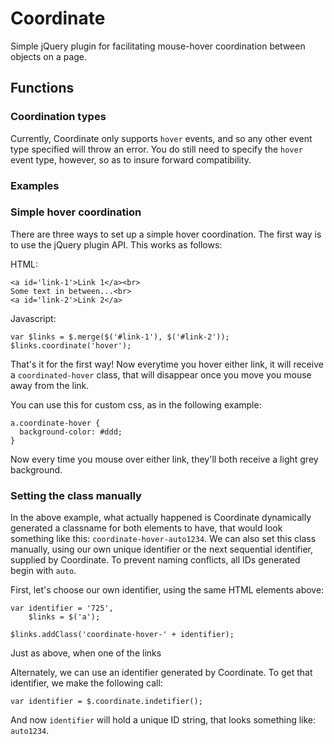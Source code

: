 Coordinate
==========

Simple jQuery plugin for facilitating mouse-hover coordination between objects on a page.

## Functions

### Coordination types

Currently, Coordinate only supports `hover` events, and so any other event type specified will throw an error. You do still need to specify the `hover` event type, however, so as to insure forward compatibility.

### Examples

### Simple hover coordination

There are three ways to set up a simple hover coordination. The first way is to use the jQuery plugin API. This works as follows:

HTML:

    <a id='link-1'>Link 1</a><br>
    Some text in between...<br>
    <a id='link-2'>Link 2</a>

Javascript:

    var $links = $.merge($('#link-1'), $('#link-2'));
    $links.coordinate('hover');

That's it for the first way! Now everytime you hover either link, it will receive a `coordinated-hover` class, that will disappear once you move you mouse away from the link.

You can use this for custom css, as in the following example:

    a.coordinate-hover {
      background-color: #ddd;
    }

Now every time you mouse over either link, they'll both receive a light grey background.


### Setting the class manually

In the above example, what actually happened is Coordinate dynamically generated a classname for both elements to have, that would look something like this: `coordinate-hover-auto1234`. We can also set this class manually, using our own unique identifier or the next sequential identifier, supplied by Coordinate. To prevent naming conflicts, all IDs generated begin with `auto`.

First, let's choose our own identifier, using the same HTML elements above:

    var identifier = '725',
        $links = $('a');

    $links.addClass('coordinate-hover-' + identifier);

Just as above, when one of the links 

Alternately, we can use an identifier generated by Coordinate. To get that identifier, we make the following call:

    var identifier = $.coordinate.indetifier();

And now `identifier` will hold a unique ID string, that looks something like: `auto1234`.